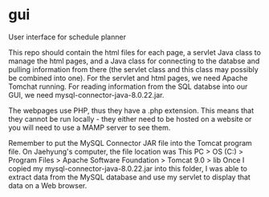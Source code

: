 # gui
User interface for schedule planner

This repo should contain the html files for each page, a servlet Java class to manage the html pages, and a Java class for connecting to the databse and pulling information from there (the servlet class and this class may possibly be combined into one). For the servlet and html pages, we need Apache Tomchat running. For reading information from the SQL databse into our GUI, we need mysql-connector-java-8.0.22.jar.

The webpages use PHP, thus they have a .php extension. This means that they cannot be run locally - they either need to be hosted on a website or you will need to use a MAMP server to see them. 

Remember to put the MySQL Connector JAR file into the Tomcat program file.
On Jaehyung's computer, the file location was This PC > OS (C:) > Program Files > Apache Software Foundation > Tomcat 9.0 > lib
Once I copied my mysql-connector-java-8.0.22.jar into this folder, I was able to extract data from the MySQL database and use my servlet to display that data on a Web browser.